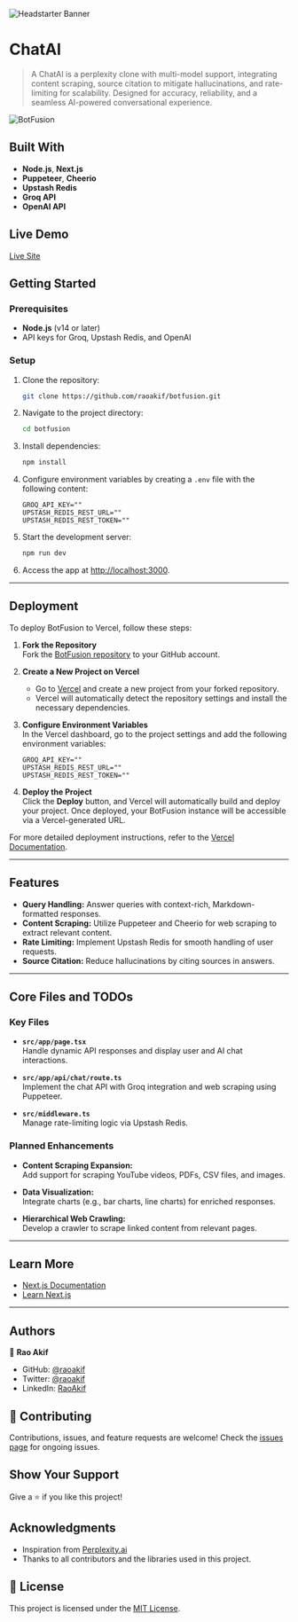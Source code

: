 ![Headstarter Banner](https://github.com/user-attachments/assets/80ea1608-e1b1-466f-9153-99153f4a65b8)

# ChatAI

> A ChatAI is a perplexity clone with multi-model support, integrating content scraping, source citation to mitigate hallucinations, and rate-limiting for scalability. Designed for accuracy, reliability, and a seamless AI-powered conversational experience.

![BotFusion](https://github.com/user-attachments/assets/a027bb78-d249-428a-9338-adf536d9ed8b)

## Built With

- **Node.js**, **Next.js**
- **Puppeteer**, **Cheerio**
- **Upstash Redis**
- **Groq API**
- **OpenAI API**

## Live Demo

[Live Site](https://chat.raoakif.site/)

## Getting Started

### Prerequisites

- **Node.js** (v14 or later)
- API keys for Groq, Upstash Redis, and OpenAI

### Setup

1. Clone the repository:
    ```bash
    git clone https://github.com/raoakif/botfusion.git
    ```
2. Navigate to the project directory:
    ```bash
    cd botfusion
    ```
3. Install dependencies:
    ```bash
    npm install
    ```
4. Configure environment variables by creating a `.env` file with the following content:
    ```env
    GROQ_API_KEY=""
    UPSTASH_REDIS_REST_URL=""
    UPSTASH_REDIS_REST_TOKEN=""
    ```

5. Start the development server:
    ```bash
    npm run dev
    ```

6. Access the app at [http://localhost:3000](http://localhost:3000).

---

## Deployment

To deploy BotFusion to Vercel, follow these steps:

1. **Fork the Repository**  
   Fork the [BotFusion repository](https://github.com/raoakif/botfusion) to your GitHub account.

2. **Create a New Project on Vercel**  
   - Go to [Vercel](https://vercel.com) and create a new project from your forked repository.
   - Vercel will automatically detect the repository settings and install the necessary dependencies.

3. **Configure Environment Variables**  
   In the Vercel dashboard, go to the project settings and add the following environment variables:
    ```env
    GROQ_API_KEY=""
    UPSTASH_REDIS_REST_URL=""
    UPSTASH_REDIS_REST_TOKEN=""
    ```

4. **Deploy the Project**  
   Click the **Deploy** button, and Vercel will automatically build and deploy your project. Once deployed, your BotFusion instance will be accessible via a Vercel-generated URL.

For more detailed deployment instructions, refer to the [Vercel Documentation](https://vercel.com/docs).

---

## Features

- **Query Handling:** Answer queries with context-rich, Markdown-formatted responses.
- **Content Scraping:** Utilize Puppeteer and Cheerio for web scraping to extract relevant content.
- **Rate Limiting:** Implement Upstash Redis for smooth handling of user requests.
- **Source Citation:** Reduce hallucinations by citing sources in answers.

---

## Core Files and TODOs

### Key Files

- **`src/app/page.tsx`**  
  Handle dynamic API responses and display user and AI chat interactions.

- **`src/app/api/chat/route.ts`**  
  Implement the chat API with Groq integration and web scraping using Puppeteer.

- **`src/middleware.ts`**  
  Manage rate-limiting logic via Upstash Redis.

### Planned Enhancements

- **Content Scraping Expansion:**  
  Add support for scraping YouTube videos, PDFs, CSV files, and images.

- **Data Visualization:**  
  Integrate charts (e.g., bar charts, line charts) for enriched responses.

- **Hierarchical Web Crawling:**  
  Develop a crawler to scrape linked content from relevant pages.

---

## Learn More

- [Next.js Documentation](https://nextjs.org/docs)
- [Learn Next.js](https://nextjs.org/learn)

---

## Authors

👤 **Rao Akif**

- GitHub: [@raoakif](https://github.com/raoakif)
- Twitter: [@raoakif](https://twitter.com/raoakif)
- LinkedIn: [RaoAkif](https://linkedin.com/in/raoakif)

## 🤝 Contributing

Contributions, issues, and feature requests are welcome! Check the [issues page](../../issues/) for ongoing issues.

## Show Your Support

Give a ⭐️ if you like this project!

## Acknowledgments

- Inspiration from [Perplexity.ai](https://www.perplexity.ai)
- Thanks to all contributors and the libraries used in this project.

## 📝 License

This project is licensed under the [MIT License](./MIT.md).
